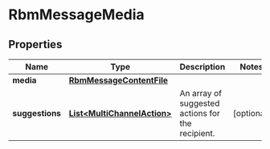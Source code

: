 

# RbmMessageMedia


## Properties

| Name | Type | Description | Notes |
|------------ | ------------- | ------------- | -------------|
|**media** | [**RbmMessageContentFile**](RbmMessageContentFile.md) |  |  |
|**suggestions** | [**List&lt;MultiChannelAction&gt;**](MultiChannelAction.md) | An array of suggested actions for the recipient. |  [optional] |



